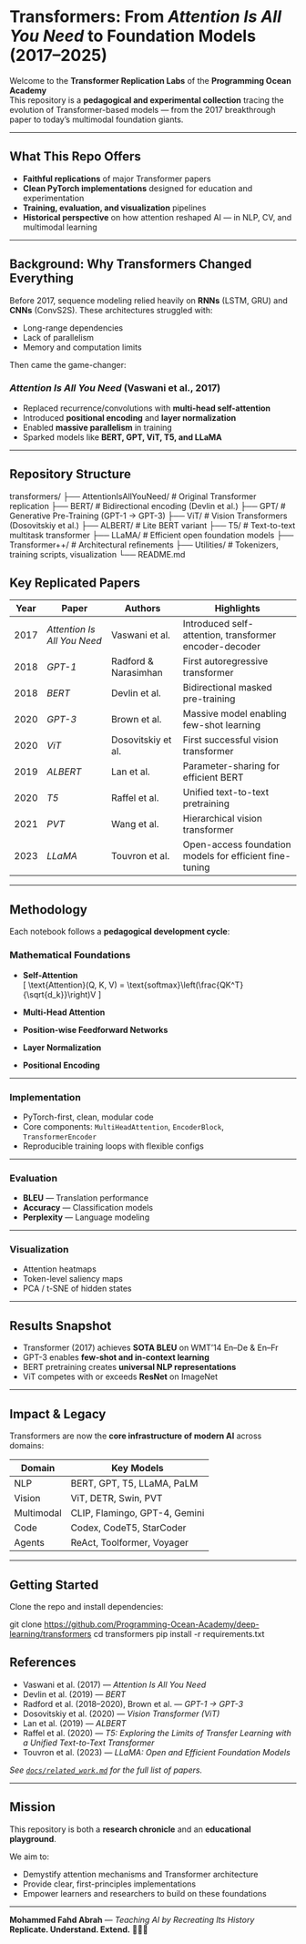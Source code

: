 #  Transformers: From *Attention Is All You Need* to Foundation Models (2017–2025)

Welcome to the **Transformer Replication Labs** of the **Programming Ocean Academy**  
This repository is a **pedagogical and experimental collection** tracing the evolution of Transformer-based models — from the 2017 breakthrough paper to today’s multimodal foundation giants.

---

##  What This Repo Offers

-  **Faithful replications** of major Transformer papers  
-  **Clean PyTorch implementations** designed for education and experimentation  
-  **Training, evaluation, and visualization** pipelines  
-  **Historical perspective** on how attention reshaped AI — in NLP, CV, and multimodal learning

---

##  Background: Why Transformers Changed Everything

Before 2017, sequence modeling relied heavily on **RNNs** (LSTM, GRU) and **CNNs** (ConvS2S). These architectures struggled with:

- Long-range dependencies  
- Lack of parallelism  
- Memory and computation limits  

Then came the game-changer:

###  *Attention Is All You Need* (Vaswani et al., 2017)

- Replaced recurrence/convolutions with **multi-head self-attention**  
- Introduced **positional encoding** and **layer normalization**  
- Enabled **massive parallelism** in training  
- Sparked models like **BERT, GPT, ViT, T5, and LLaMA**

---

##  Repository Structure


transformers/
├── AttentionIsAllYouNeed/       # Original Transformer replication
├── BERT/                        # Bidirectional encoding (Devlin et al.)
├── GPT/                         # Generative Pre-Training (GPT-1 → GPT-3)
├── ViT/                         # Vision Transformers (Dosovitskiy et al.)
├── ALBERT/                      # Lite BERT variant
├── T5/                          # Text-to-text multitask transformer
├── LLaMA/                       # Efficient open foundation models
├── Transformer++/              # Architectural refinements
├── Utilities/                   # Tokenizers, training scripts, visualization
└── README.md

##  Key Replicated Papers

| Year | Paper                      | Authors                 | Highlights                                                |
|------|----------------------------|-------------------------|-----------------------------------------------------------|
| 2017 | *Attention Is All You Need* | Vaswani et al.          | Introduced self-attention, transformer encoder-decoder    |
| 2018 | *GPT-1*                    | Radford & Narasimhan    | First autoregressive transformer                          |
| 2018 | *BERT*                     | Devlin et al.           | Bidirectional masked pre-training                         |
| 2020 | *GPT-3*                    | Brown et al.            | Massive model enabling few-shot learning                  |
| 2020 | *ViT*                      | Dosovitskiy et al.      | First successful vision transformer                       |
| 2019 | *ALBERT*                   | Lan et al.              | Parameter-sharing for efficient BERT                      |
| 2020 | *T5*                       | Raffel et al.           | Unified text-to-text pretraining                          |
| 2021 | *PVT*                      | Wang et al.             | Hierarchical vision transformer                           |
| 2023 | *LLaMA*                    | Touvron et al.          | Open-access foundation models for efficient fine-tuning   |

---

##  Methodology

Each notebook follows a **pedagogical development cycle**:

###  Mathematical Foundations

- **Self-Attention**  
  \[
  \text{Attention}(Q, K, V) = \text{softmax}\left(\frac{QK^T}{\sqrt{d_k}}\right)V
  \]

- **Multi-Head Attention**  
- **Position-wise Feedforward Networks**  
- **Layer Normalization**  
- **Positional Encoding**

---

###  Implementation

- PyTorch-first, clean, modular code  
- Core components: `MultiHeadAttention`, `EncoderBlock`, `TransformerEncoder`  
- Reproducible training loops with flexible configs

---

###  Evaluation

- **BLEU** — Translation performance  
- **Accuracy** — Classification models  
- **Perplexity** — Language modeling  

---

###  Visualization

- Attention heatmaps  
- Token-level saliency maps  
- PCA / t-SNE of hidden states  

---

##  Results Snapshot

-  Transformer (2017) achieves **SOTA BLEU** on WMT’14 En–De & En–Fr  
-  GPT-3 enables **few-shot and in-context learning**  
-  BERT pretraining creates **universal NLP representations**  
-  ViT competes with or exceeds **ResNet** on ImageNet  

---

##  Impact & Legacy

Transformers are now the **core infrastructure of modern AI** across domains:

| Domain     | Key Models                               |
|------------|-------------------------------------------|
| NLP        | BERT, GPT, T5, LLaMA, PaLM                |
| Vision     | ViT, DETR, Swin, PVT                      |
| Multimodal | CLIP, Flamingo, GPT-4, Gemini             |
| Code       | Codex, CodeT5, StarCoder                  |
| Agents     | ReAct, Toolformer, Voyager                |

---

##  Getting Started

Clone the repo and install dependencies:

git clone https://github.com/Programming-Ocean-Academy/deep-learning/transformers
cd transformers
pip install -r requirements.txt

##  References

- Vaswani et al. (2017) — *Attention Is All You Need*  
- Devlin et al. (2019) — *BERT*  
- Radford et al. (2018–2020), Brown et al. — *GPT-1 → GPT-3*  
- Dosovitskiy et al. (2020) — *Vision Transformer (ViT)*  
- Lan et al. (2019) — *ALBERT*  
- Raffel et al. (2020) — *T5: Exploring the Limits of Transfer Learning with a Unified Text-to-Text Transformer*  
- Touvron et al. (2023) — *LLaMA: Open and Efficient Foundation Models*

 *See [`docs/related_work.md`](docs/related_work.md) for the full list of papers.*

---

##  Mission

This repository is both a **research chronicle** and an **educational playground**.

We aim to:

-  Demystify attention mechanisms and Transformer architecture  
-  Provide clear, first-principles implementations  
-  Empower learners and researchers to build on these foundations  

---

 **Mohammed Fahd Abrah** — *Teaching AI by Recreating Its History*  
**Replicate. Understand. Extend.** 🔨🤖🔧
